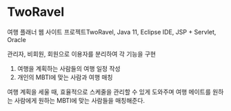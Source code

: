# TwoRavel
여행 플래너 웹 사이트 프로젝트TwoRavel, Java 11, Eclipse IDE, JSP + Servlet, Oracle

관리자, 비회원, 회원으로 이용자를 분리하여 각 기능을 구현

1. 여행을 계획하는 사람들의 여행 일정 작성
2. 개인의 MBTI에 맞는 사람과 여행 매칭

여행 계획을 세울 때, 효율적으로 스케줄을 관리할 수 있게 도와주며 여행 메이트를 원하는 사람에게 원하는 MBTI에 맞는 사람들을 매칭해준다.
